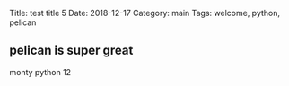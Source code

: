 Title: test title 5
Date: 2018-12-17
Category: main
Tags: welcome, python, pelican


## pelican is super great


monty python 12